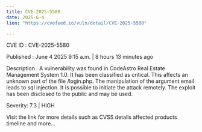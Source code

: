 ```yaml
---
title: CVE-2025-5580
date: 2025-6-4
lien: "https://cvefeed.io/vuln/detail/CVE-2025-5580"

---
```


CVE ID : CVE-2025-5580

Published :  June 4
2025
9:15 a.m. | 8 hours
13 minutes ago

Description : A vulnerability was found in CodeAstro Real Estate Management System 1.0. It has been classified as critical. This affects an unknown part of the file /login.php. The manipulation of the argument email leads to sql injection. It is possible to initiate the attack remotely. The exploit has been disclosed to the public and may be used.

Severity: 7.3 | HIGH

Visit the link for more details
such as CVSS details
affected products
timeline
and more...

